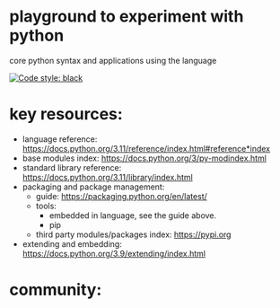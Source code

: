 # playground to experiment with python

core python syntax and applications using the language

[![Code style: black](https://img.shields.io/badge/code%20style-black-000000.svg)](https://github.com/psf/black)

# key resources:

* language reference: https://docs.python.org/3.11/reference/index.html#reference*index
* base modules index: https://docs.python.org/3/py-modindex.html
* standard library reference: https://docs.python.org/3.11/library/index.html
* packaging and package management:
	* guide: https://packaging.python.org/en/latest/
	* tools:
		* embedded in language, see the guide above.
        * pip
    * third party modules/packages index: https://pypi.org
* extending and embedding: https://docs.python.org/3.9/extending/index.html


# community: